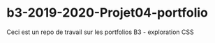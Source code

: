 # b3-2019-2020-Projet04-portfolio
Ceci est un repo de travail sur les portfolios B3 - exploration CSS
